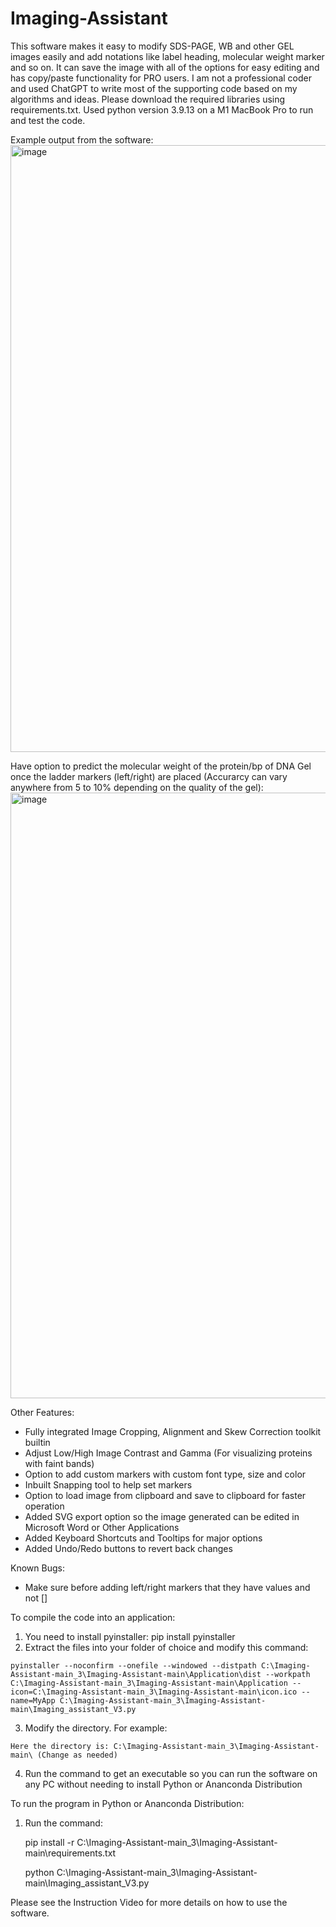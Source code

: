 # Imaging-Assistant
This software makes it easy to modify SDS-PAGE, WB and other GEL images easily and add notations like label heading, molecular weight marker and so on. It can save the image with all of the options for easy editing and has copy/paste functionality for PRO users. I am not a professional coder and used ChatGPT to write most of the supporting code based on my algorithms and ideas. Please download the required libraries using requirements.txt. Used python version 3.9.13 on a M1 MacBook Pro to run and test the code.

Example output from the software:
<img width="971" alt="image" src="https://github.com/user-attachments/assets/175dc79f-c243-447b-a1d4-e1e90f6fef45" />




Have option to predict the molecular weight of the protein/bp of DNA Gel once the ladder markers (left/right) are placed (Accurarcy can vary anywhere from 5 to 10% depending on the quality of the gel):
<img width="969" alt="image" src="https://github.com/user-attachments/assets/54a5a34b-2a11-4c18-b0fe-eda0816c60dc" />



Other Features:
* Fully integrated Image Cropping, Alignment and Skew Correction toolkit builtin
* Adjust Low/High Image Contrast and Gamma (For visualizing proteins with faint bands)
* Option to add custom markers with custom font type, size and color
* Inbuilt Snapping tool to help set markers 
* Option to load image from clipboard and save to clipboard for faster operation
* Added SVG export option so the image generated can be edited in Microsoft Word or Other Applications 
* Added Keyboard Shortcuts and Tooltips for major options
* Added Undo/Redo buttons to revert back changes

Known Bugs:
* Make sure before adding left/right markers that they have values and not []

To compile the code into an application:
  1. You need to install pyinstaller: pip install pyinstaller
  2. Extract the files into your folder of choice and modify this command:

    pyinstaller --noconfirm --onefile --windowed --distpath C:\Imaging-Assistant-main_3\Imaging-Assistant-main\Application\dist --workpath C:\Imaging-Assistant-main_3\Imaging-Assistant-main\Application --icon=C:\Imaging-Assistant-main_3\Imaging-Assistant-main\icon.ico --name=MyApp C:\Imaging-Assistant-main_3\Imaging-Assistant-main\Imaging_assistant_V3.py

  3. Modify the directory. For example:
     
    Here the directory is: C:\Imaging-Assistant-main_3\Imaging-Assistant-main\ (Change as needed)
    
  4. Run the command to get an executable so you can run the software on any PC without needing to install Python or Ananconda Distribution
     
To run the program in Python or Ananconda Distribution:

  1. Run the command:
     
     pip install -r C:\Imaging-Assistant-main_3\Imaging-Assistant-main\requirements.txt

     python C:\Imaging-Assistant-main_3\Imaging-Assistant-main\Imaging_assistant_V3.py



Please see the Instruction Video for more details on how to use the software.
